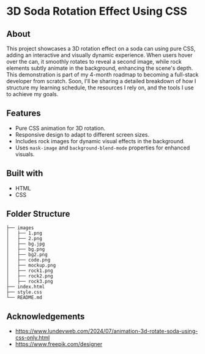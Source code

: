﻿# 3D Soda Rotation Effect Using CSS

## About
This project showcases a 3D rotation effect on a soda can using pure CSS, adding an interactive and visually dynamic experience. When users hover over the can, it smoothly rotates to reveal a second image, while rock elements subtly animate in the background, enhancing the scene's depth. This demonstration is part of my 4-month roadmap to becoming a full-stack developer from scratch. Soon, I'll be sharing a detailed breakdown of how I structure my learning schedule, the resources I rely on, and the tools I use to achieve my goals.

## Features
- Pure CSS animation for 3D rotation.
- Responsive design to adapt to different screen sizes.
- Includes rock images for dynamic visual effects in the background.
- Uses `mask-image` and `background-blend-mode` properties for enhanced visuals.

## Built with 
- HTML
- CSS

## Folder Structure
```
├── images
│   ├── 1.png
│   ├── 2.png
│   ├── bg.jpg
│   ├── bg.png
│   ├── bg2.png
│   ├── code.png
│   ├── mockup.png
│   ├── rock1.png
│   ├── rock2.png
│   ├── rock3.png
├── index.html
├── style.css
└── README.md

```

## Acknowledgements
- https://www.lundevweb.com/2024/07/animation-3d-rotate-soda-using-css-only.html
- https://www.freepik.com/designer
